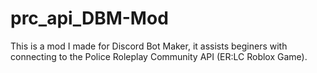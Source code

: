 # prc_api_DBM-Mod
This is a mod I made for Discord Bot Maker, it assists beginers with connecting to the Police Roleplay Community API (ER:LC Roblox Game).
